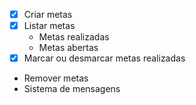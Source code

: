 - [x] Criar metas
- [x] Listar metas
    - Metas realizadas
    - Metas abertas
- [x] Marcar ou desmarcar metas realizadas
- Remover metas
- Sistema de mensagens

